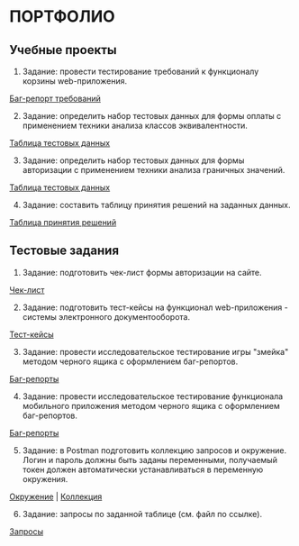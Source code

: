# ПОРТФОЛИО 

## Учебные проекты
1. Задание: провести тестирование требований к функционалу корзины web-приложения. 

[Баг-репорт требований](Portfolio/Req_test.pdf)

2. Задание: определить набор тестовых данных для формы оплаты с применением техники анализа классов эквивалентности.

[Таблица тестовых данных](Portfolio/Eq_class.pdf)

3. Задание: определить набор тестовых данных для формы авторизации с применением техники анализа граничных значений.

[Таблица тестовых данных](Portfolio/Limits.pdf)

4. Задание: составить таблицу принятия решений на заданных данных.

[Таблица принятия решений](Portfolio/Decision_table.pdf)

## Тестовые задания  
1. Задание: подготовить чек-лист формы авторизации на сайте.

[Чек-лист](Portfolio/Auth_check-list.pdf)

2. Задание: подготовить тест-кейсы на функционал web-приложения - системы электронного документооборота.

[Тест-кейсы](Portfolio/Test_cases-directum.pdf)

3. Задание: провести исследовательское тестирование игры "змейка" методом черного ящика с оформлением баг-репортов.

[Баг-репорты](Portfolio/Snake_bugs.pdf)

4. Задание: провести исследовательское тестирование функционала мобильного приложения методом черного ящика с оформлением баг-репортов.

[Баг-репорты](Portfolio/Mob_bugs.pdf)

5. Задание: в Postman подготовить коллекцию запросов и окружение. Логин и пароль должны быть заданы переменными, получаемый токен должен автоматически устанавливаться в переменную окружения.

[Окружение](Portfolio/Environment_task_2.postman_environment.json) | [Коллекция](Portfolio/Postman_collection.json) 

6. Задание: запросы по заданной таблице (см. файл по ссылке).

[Запросы](Portfolio/SQL.pdf)
